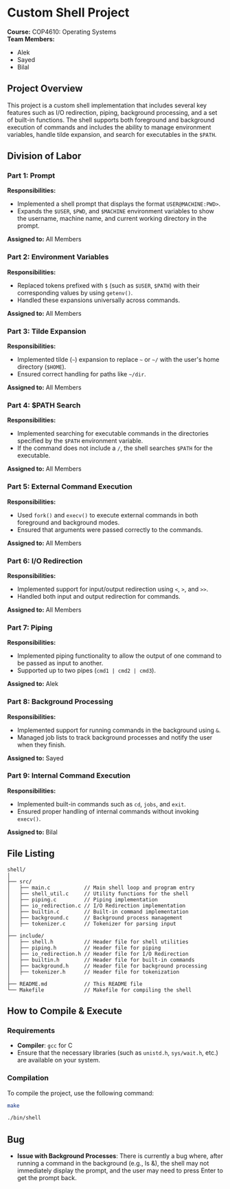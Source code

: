 # Custom Shell Project

**Course:** COP4610: Operating Systems   
**Team Members:**  

- Alek
- Sayed
- Bilal

## Project Overview
This project is a custom shell implementation that includes several key features such as I/O redirection, piping, background processing, and a set of built-in functions. The shell supports both foreground and background execution of commands and includes the ability to manage environment variables, handle tilde expansion, and search for executables in the `$PATH`.

## Division of Labor

### Part 1: Prompt
**Responsibilities:**  
- Implemented a shell prompt that displays the format `USER@MACHINE:PWD>`.  
- Expands the `$USER`, `$PWD`, and `$MACHINE` environment variables to show the username, machine name, and current working directory in the prompt.  

**Assigned to:** All Members

### Part 2: Environment Variables
**Responsibilities:**  
- Replaced tokens prefixed with `$` (such as `$USER`, `$PATH`) with their corresponding values by using `getenv()`.  
- Handled these expansions universally across commands.

**Assigned to:** All Members

### Part 3: Tilde Expansion
**Responsibilities:**  
- Implemented tilde (`~`) expansion to replace `~` or `~/` with the user's home directory (`$HOME`).  
- Ensured correct handling for paths like `~/dir`.

**Assigned to:** All Members

### Part 4: $PATH Search
**Responsibilities:**  
- Implemented searching for executable commands in the directories specified by the `$PATH` environment variable.  
- If the command does not include a `/`, the shell searches `$PATH` for the executable.

**Assigned to:** All Members

### Part 5: External Command Execution
**Responsibilities:**  
- Used `fork()` and `execv()` to execute external commands in both foreground and background modes.  
- Ensured that arguments were passed correctly to the commands.

**Assigned to:** All Members

### Part 6: I/O Redirection
**Responsibilities:**  
- Implemented support for input/output redirection using `<`, `>`, and `>>`.  
- Handled both input and output redirection for commands.

**Assigned to:** All Members

### Part 7: Piping
**Responsibilities:**  
- Implemented piping functionality to allow the output of one command to be passed as input to another.  
- Supported up to two pipes (`cmd1 | cmd2 | cmd3`).

**Assigned to:** Alek

### Part 8: Background Processing
**Responsibilities:**  
- Implemented support for running commands in the background using `&`.  
- Managed job lists to track background processes and notify the user when they finish.

**Assigned to:** Sayed

### Part 9: Internal Command Execution
**Responsibilities:**  
- Implemented built-in commands such as `cd`, `jobs`, and `exit`.  
- Ensured proper handling of internal commands without invoking `execv()`.

**Assigned to:** Bilal

  
## File Listing

```plaintext
shell/
│
├── src/
│   ├── main.c           // Main shell loop and program entry
│   ├── shell_util.c     // Utility functions for the shell
│   ├── piping.c         // Piping implementation
│   ├── io_redirection.c // I/O Redirection implementation
│   ├── builtin.c        // Built-in command implementation
│   ├── background.c     // Background process management
│   ├── tokenizer.c      // Tokenizer for parsing input
│
├── include/
│   ├── shell.h          // Header file for shell utilities
│   ├── piping.h         // Header file for piping
│   ├── io_redirection.h // Header file for I/O Redirection
│   ├── builtin.h        // Header file for built-in commands
│   ├── background.h     // Header file for background processing
│   ├── tokenizer.h      // Header file for tokenization
│
├── README.md            // This README file
└── Makefile             // Makefile for compiling the shell
```

## How to Compile & Execute

### Requirements
- **Compiler**: `gcc` for C
- Ensure that the necessary libraries (such as `unistd.h`, `sys/wait.h`, etc.) are available on your system.

### Compilation
To compile the project, use the following command:

```bash
make
```

 ```bash
 ./bin/shell
 ```



## Bug
- **Issue with Background Processes**: There is currently a bug where, after running a command in the background (e.g., ls &), the shell may not immediately display the prompt, and the user may need to press Enter to get the prompt back.
